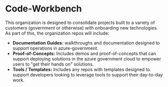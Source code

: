 # Code-Workbench
This organization is designed to consolidate projects built to a variety of customers (government or otherwise) with onboarding new technologies.  As part of this, the organization repos will include:

- **Documentation Guides:** walkthroughs and documentation designed to support operations in azure-government.
- **Proof-of-Concepts:** Includes demos and proof-of-concepts that can support deploying solutions in the azure government cloud to empower users to "get their hands on" solutions.
- **Tools / Templates:** Includes any repos with templates designed to support developers looking to leverage tools to support their day-to-day work.  